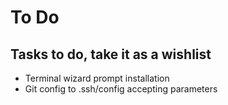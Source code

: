 # To Do

## Tasks to do, take it as a wishlist

- Terminal wizard prompt installation
- Git config to .ssh/config accepting parameters
